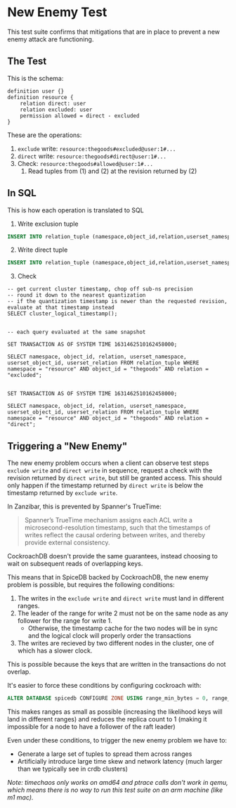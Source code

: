 # New Enemy Test

This test suite confirms that mitigations that are in place to prevent a new 
enemy attack are functioning. 

## The Test 

This is the schema:

```
definition user {}
definition resource {
	relation direct: user
	relation excluded: user
	permission allowed = direct - excluded
}
```

These are the operations:

1. `exclude` write: `resource:thegoods#excluded@user:1#...`
2. `direct` write: `resource:thegoods#direct@user:1#...`
3. Check: `resource:thegoods#allowed@user:1#...`
    1. Read tuples from (1) and (2) at the revision returned by (2)

## In SQL

This is how each operation is translated to SQL

1. Write exclusion tuple

```sql
INSERT INTO relation_tuple (namespace,object_id,relation,userset_namespace,userset_object_id,userset_relation) VALUES ("resource","thegoods","direct","user","yQsvTktOBKZKPeBR","...") ON CONFLICT (namespace,object_id,relation,userset_namespace,userset_object_id,userset_relation) DO UPDATE SET timestamp = now() RETURNING cluster_logical_timestamp()
```

2. Write direct tuple

```sql
INSERT INTO relation_tuple (namespace,object_id,relation,userset_namespace,userset_object_id,userset_relation) VALUES ("resource","thegoods","excluded","user","1","...") ON CONFLICT (namespace,object_id,relation,userset_namespace,userset_object_id,userset_relation) DO UPDATE SET timestamp = now() RETURNING cluster_logical_timestamp()
```
3. Check

```sql=
-- get current cluster timestamp, chop off sub-ns precision
-- round it down to the nearest quantization
-- if the quantization timestamp is newer than the requested revision, evaluate at that timestamp instead
SELECT cluster_logical_timestamp();


-- each query evaluated at the same snapshot

SET TRANSACTION AS OF SYSTEM TIME 1631462510162458000;

SELECT namespace, object_id, relation, userset_namespace, userset_object_id, userset_relation FROM relation_tuple WHERE namespace = "resource" AND object_id = "thegoods" AND relation = "excluded";


SET TRANSACTION AS OF SYSTEM TIME 1631462510162458000;

SELECT namespace, object_id, relation, userset_namespace, userset_object_id, userset_relation FROM relation_tuple WHERE namespace = "resource" AND object_id = "thegoods" AND relation = "direct";
```

## Triggering a "New Enemy"

The new enemy problem occurs when a client can observe test steps `exclude write` and `direct write` in sequence, request a check with the revision returned by `direct write`, but still be granted access. This should only happen if the timestamp returned by `direct write` is below the timestamp returned by `exclude write`.

In Zanzibar, this is prevented by Spanner's TrueTime:
>  Spanner’s TrueTime mechanism assigns each ACL write a microsecond-resolution timestamp, such that the timestamps of writes reflect the causal ordering between writes, and thereby provide external consistency.

CockroachDB doesn't provide the same guarantees, instead choosing to wait on subsequent reads of overlapping keys.

This means that in SpiceDB backed by CockroachDB, the new enemy problem is possible, but requires the following conditions:

1. The writes in the `exclude write` and `direct write` must land in different ranges.
2. The leader of the range for write 2 must not be on the same node as any follower for the range for write 1.
    - Otherwise, the timestamp cache for the two nodes will be in sync and the logical clock will properly order the transactions
3. The writes are recieved by two different nodes in the cluster, one of which has a slower clock.

This is possible because the keys that are written in the transactions do not overlap.

It's easier to force these conditions by configuring cockroach with:

```sql
ALTER DATABASE spicedb CONFIGURE ZONE USING range_min_bytes = 0, range_max_bytes = 65536, num_replicas = 1;"
```

This makes ranges as small as possible (increasing the likelihood keys will land in different ranges) and reduces the replica count to 1 (making it impossible for a node to have a follower of the raft leader)

Even under these conditions, to trigger the new enemy problem we have to:

- Generate a large set of tuples to spread them across ranges
- Artificially introduce large time skew and network latency (much larger than we typically see in crdb clusters)

_Note: timechaos only works on amd64 and ptrace calls don't work in qemu, which means there is no way to run this test suite on an arm machine (like m1 mac)._
